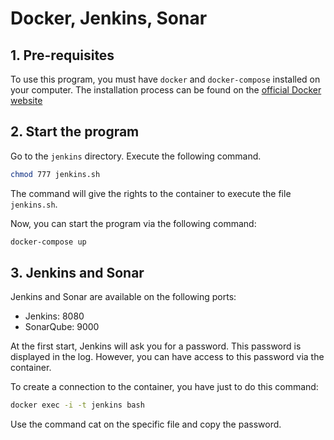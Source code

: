 # Docker, Jenkins, Sonar

## 1. Pre-requisites

To use this program, you must have `docker` and `docker-compose` installed on your computer. The installation process can be found on the [official Docker website](https://www.docker.com/)

## 2. Start the program

Go to the `jenkins` directory. Execute the following command. 

```Bash 
chmod 777 jenkins.sh
```

The command will give the rights to the container to execute the file `jenkins.sh`.

Now, you can start the program via the following command:

```Bash
docker-compose up
```

## 3. Jenkins and Sonar

Jenkins and Sonar are available on the following ports:

- Jenkins: 8080
- SonarQube: 9000

At the first start, Jenkins will ask you for a password. This password is displayed in the log. However, you can have access to this password via the container. 

To create a connection to the container, you have just to do this command:
```Bash 
docker exec -i -t jenkins bash
```
Use the command cat on the specific file and copy the password.

